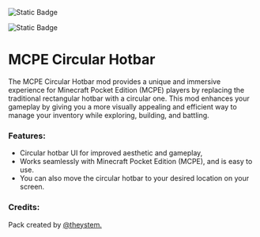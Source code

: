 ![Static Badge](https://img.shields.io/badge/forks-false-red)

![Static Badge](https://img.shields.io/badge/Check%20license%20for%20more%20info.-yellow)
# MCPE Circular Hotbar

The MCPE Circular Hotbar mod provides a unique and immersive experience for Minecraft Pocket Edition (MCPE) players by replacing the traditional rectangular hotbar with a circular one. This mod enhances your gameplay by giving you a more visually appealing and efficient way to manage your inventory while exploring, building, and battling.

### Features:
- Circular hotbar UI for improved aesthetic and gameplay,
- Works seamlessly with Minecraft Pocket Edition (MCPE), and is easy to use.
- You can also move the circular hotbar to your desired location on your screen.

### Credits:
Pack created by [@theystem.](https://www.youtube.com/@theystem)
